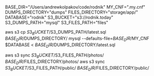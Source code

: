 BASE_DIR="/Users/andrewkolpakov/code/rodnik"
MY_CNF=".my.cnf"
DUMPS_DIRECTORY="dumps"
FILES_DIRECTORY="storage/app/"
DATABASE="rodnik"
S3_BUCKET="s3://rodnik.today"
S3_DUMPS_PATH="mysql"
S3_FILES_PATH="files"

aws s3 cp $S3_BUCKET/$S3_DUMPS_PATH/latest.sql $BASE_DIR/$DUMPS_DIRECTORY/
mysql --defaults-file=$BASE_DIR/$MY_CNF $DATABASE < $BASE_DIR/$DUMPS_DIRECTORY/latest.sql

aws s3 sync $S3_BUCKET/$S3_FILES_PATH/photos/ $BASE_DIR/$FILES_DIRECTORY/photos/
aws s3 sync $S3_BUCKET/$S3_FILES_PATH/public/ $BASE_DIR/$FILES_DIRECTORY/public/